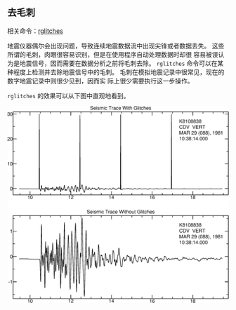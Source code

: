 ## 去毛刺

相关命令：[rglitches](/commands/rglitches.md)

地震仪器偶尔会出现问题，导致连续地震数据流中出现尖锋或者数据丢失。
这些所谓的毛刺，肉眼很容易识别，但是在使用程序自动处理数据时却很
容易被误认为是地震信号，因而需要在数据分析之前将毛刺去除。 `rglitches`
命令可以在某种程度上检测并去除地震信号中的毛刺。
毛刺在模拟地震记录中很常见，现在的数字地震记录中则很少见到，因而实
际上很少需要执行这一步操作。

`rglitches` 的效果可以从下图中直观地看到。

![地震波形去毛刺。上图为包含glitches的地震信号，下图为去除glitches后的地震信号。](/figures/rglitches.png)
